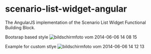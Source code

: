 scenario-list-widget-angular
============================

The AngularJS implementation of the Scenario List Widget Functional Building Block.

Bootsrap based style
![bildschirmfoto vom 2014-06-06 14 08 15](https://cloud.githubusercontent.com/assets/1785245/3199950/9b4fcd10-ed73-11e3-970b-fba0ac76661d.png)

Example for custom stlye
![bildschirmfoto vom 2014-06-06 14 12 13](https://cloud.githubusercontent.com/assets/1785245/3199966/bcc746f8-ed73-11e3-90a7-44463e6ea1a9.png)
